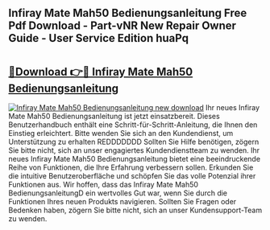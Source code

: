 ## Infiray Mate Mah50 Bedienungsanleitung Free Pdf Download - Part-vNR New Repair Owner Guide - User Service Edition huaPq

# <h2><a href="http://df5h4lo.blite.top/?on=Infiray+Mate+Mah50+Bedienungsanleitung">🔗Download 👉🔴 Infiray Mate Mah50 Bedienungsanleitung</a></h2>

[![Infiray Mate Mah50 Bedienungsanleitung new download](https://i.imgur.com/lujVjoI.png)](http://df5h4lo.blite.top/?on=Infiray+Mate+Mah50+Bedienungsanleitung)
Ihr neues Infiray Mate Mah50 Bedienungsanleitung ist jetzt einsatzbereit. Dieses Benutzerhandbuch enthält eine Schritt-für-Schritt-Anleitung, die Ihnen den Einstieg erleichtert. Bitte wenden Sie sich an den Kundendienst, um Unterstützung zu erhalten REDDDDDDD Sollten Sie Hilfe benötigen, zögern Sie bitte nicht, sich an unser engagiertes Kundendienstteam zu wenden. Ihr neues Infiray Mate Mah50 Bedienungsanleitung bietet eine beeindruckende Reihe von Funktionen, die Ihre Erfahrung verbessern sollen. Erkunden Sie die intuitive Benutzeroberfläche und schöpfen Sie das volle Potenzial ihrer Funktionen aus. Wir hoffen, dass das Infiray Mate Mah50 BedienungsanleitungD ein wertvolles Gut war, wenn Sie durch die Funktionen Ihres neuen Produkts navigieren. Sollten Sie Fragen oder Bedenken haben, zögern Sie bitte nicht, sich an unser Kundensupport-Team zu wenden.
